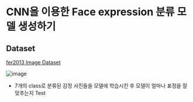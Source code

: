 # CNN을 이용한 Face expression 분류 모델 생성하기

## Dataset 
 [fer2013 Image Dataset](https://www.kaggle.com/aspiring1/fer2013-images)
 
![image](https://user-images.githubusercontent.com/54701846/69960909-00023b00-154e-11ea-9c4f-e26a948df6fd.png)
- 7개의 class로 분류된 감정 사진들을 모델에 학습시킨 후 모델이 얼마나 표정을 잘 맞추는지 Test
